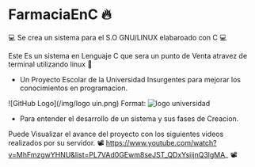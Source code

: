# FarmaciaEnC 🔥
💻 Se crea un sistema para el S.O GNU/LINUX elabaroado con C 💻

Este Es un sistema en Lenguaje C que sera un punto de Venta atravez de terminal utilizando linux 💯

* Un Proyecto Escolar de la Universidad Insurgentes para mejorar los conocimientos en programacion.


![GitHub Logo](/img/logo uin.png)
Format: ![logo universidad](url)


* Para entender el desarrollo de un sistema y sus fases de Creacion.

Puede Visualizar el avance del proyecto con los siguientes videos realizados por su servidor.
 📽 https://www.youtube.com/watch?v=MhFmzgwYHNU&list=PL7VAd0GEwm8seJST_QDxYsiijnQ3lgMA_ 📽
